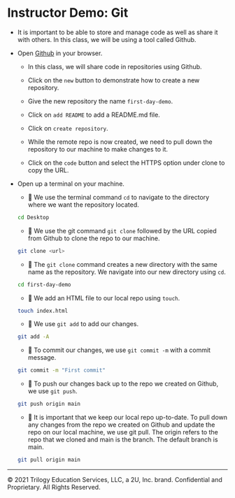 # Instructor Demo: Git

- It is important to be able to store and manage code as well as share it with others. In this class, we will be using a tool called Github.

- Open [Github](https://github.com/) in your browser.

  - In this class, we will share code in repositories using Github.

  - Click on the `new` button to demonstrate how to create a new repository.

  - Give the new repository the name `first-day-demo`.

  - Click on `add README` to add a README.md file.

  - Click on `create repository`.

  - While the remote repo is now created, we need to pull down the repository to our machine to make changes to it.

  - Click on the `code` button and select the HTTPS option under clone to copy the URL.

- Open up a terminal on your machine.

  - 🔑 We use the terminal command `cd` to navigate to the directory where we want the repository located.

  ```bash
  cd Desktop
  ```

  - 🔑 We use the git command `git clone` followed by the URL copied from Github to clone the repo to our machine.

  ```bash
  git clone <url>
  ```

  - 🔑 The `git clone` command creates a new directory with the same name as the repository. We navigate into our new directory using `cd`.

  ```bash
  cd first-day-demo
  ```

  - 🔑 We add an HTML file to our local repo using `touch`.

  ```bash
  touch index.html
  ```

  - 🔑 We use `git add` to add our changes.

  ```bash
  git add -A
  ```

  - 🔑 To commit our changes, we use `git commit -m` with a commit message.

  ```bash
  git commit -m "First commit"
  ```

  - 🔑 To push our changes back up to the repo we created on Github, we use `git push`.

  ```bash
  git push origin main
  ```

  - 🔑 It is important that we keep our local repo up-to-date. To pull down any changes from the repo we created on Github and update the repo on our local machine, we use git pull. The origin refers to the repo that we cloned and main is the branch. The default branch is main.

  ```bash
  git pull origin main
  ```

---

© 2021 Trilogy Education Services, LLC, a 2U, Inc. brand. Confidential and Proprietary. All Rights Reserved.
